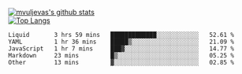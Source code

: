 [![mvuljevas's github stats](https://github-readme-stats.vercel.app/api?username=mvuljevas&show_icons=true&theme=dracula)](https://www.mvuljevas.com)
<br>
[![Top Langs](https://github-readme-stats.vercel.app/api/top-langs/?username=mvuljevas&theme=dracula)](https://www.mvuljevas.com)

<!--START_SECTION:waka-->
```text
Liquid       3 hrs 59 mins   █████████████░░░░░░░░░░░░   52.61 % 
YAML         1 hr 36 mins    █████▒░░░░░░░░░░░░░░░░░░░   21.09 % 
JavaScript   1 hr 7 mins     ███▓░░░░░░░░░░░░░░░░░░░░░   14.77 % 
Markdown     23 mins         █▒░░░░░░░░░░░░░░░░░░░░░░░   05.25 % 
Other        13 mins         ▓░░░░░░░░░░░░░░░░░░░░░░░░   02.85 % 
```
<!--END_SECTION:waka-->

